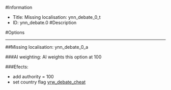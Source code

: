 #Information
 - Title: Missing localisation: ynn_debate_0_t
 - ID: ynn_debate.0
#Description

#Options

___
##Missing localisation: ynn_debate_0_a

###AI weighting:
AI weights this option at 100


###Efects:<ul><li>add authority = 100</li><li>set country flag [yrw_debate_cheat](../flags/yrw_debate_cheat.md)</li></ul>
